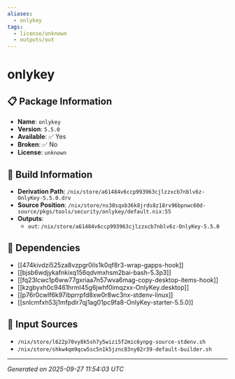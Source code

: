 ```yaml
---
aliases:
  - onlykey
tags:
  - license/unknown
  - outputs/out
---
```


# onlykey

## 📋 Package Information

- **Name**: `onlykey`
- **Version**: `5.5.0`
- **Available**: ✅ Yes
- **Broken**: ✅ No
- **License**: `unknown`

## 🔧 Build Information

- **Derivation Path**: `/nix/store/a61484v6ccp993963cjlzzxcb7nblv6z-OnlyKey-5.5.0.drv`
- **Source Position**: `/nix/store/ns30sqxb36k8jrds8z18rv96bpnwc60d-source/pkgs/tools/security/onlykey/default.nix:55`
- **Outputs**:
  - `out`:  `/nix/store/a61484v6ccp993963cjlzzxcb7nblv6z-OnlyKey-5.5.0`

## 🔗 Dependencies

- [[474kivdzi525za8vzpgr0ils1k0qf8r3-wrap-gapps-hook]]
- [[bjsb6wdjykafnkixq156qdvmxhsm2bai-bash-5.3p3]]
- [[fq23lcwc1p6ww77gxriaa7n57wva6mag-copy-desktop-items-hook]]
- [[kzgbyxh0c9461hrml45g6jwhf0imqzxx-OnlyKey.desktop]]
- [[p76r0cwlf6k97ibprrpfd8xw0r8wc3nx-stdenv-linux]]
- [[snlcmfxh53j1mfpdlr7qj1ag01pc9fa8-OnlyKey-starter-5.5.0]]

## 📁 Input Sources

- `/nix/store/l622p70vy8k5sh7y5wizi5f2mic6ynpg-source-stdenv.sh`
- `/nix/store/shkw4qm9qcw5sc5n1k5jznc83ny02r39-default-builder.sh`

---
*Generated on 2025-09-27 11:54:03 UTC*
